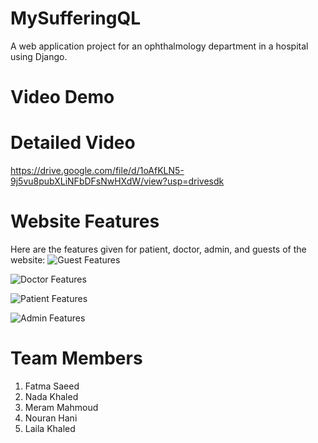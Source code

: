 # MySufferingQL
A web application project for an ophthalmology department in a hospital using Django.
# Video Demo

# Detailed Video 
https://drive.google.com/file/d/1oAfKLN5-9j5vu8pubXLiNFbDFsNwHXdW/view?usp=drivesdk
# Website Features
Here are the features given for patient, doctor, admin, and guests of the website:
![Guest Features](https://github.com/NadaKhaled157/Ophthalmology-Department/assets/125503056/f460b31a-391d-4042-84ea-27bc1a182ff0)

![Doctor Features](https://github.com/NadaKhaled157/Ophthalmology-Department/assets/125503056/eb23a151-b01e-40fe-b348-739ecdc90f6f)

![Patient Features](https://github.com/NadaKhaled157/Ophthalmology-Department/assets/125503056/1c817058-da51-4eb9-80f0-8fe5bcfd694e)

![Admin Features](https://github.com/NadaKhaled157/Ophthalmology-Department/assets/125503056/73991041-c13a-4cf9-a21f-c21a1ef5b619)
# Team Members
1. Fatma Saeed
2. Nada Khaled
3. Meram Mahmoud
4. Nouran Hani
5. Laila Khaled 
